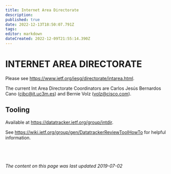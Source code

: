 ```yaml
---
title: Internet Area Directorate
description: 
published: true
date: 2022-12-13T18:50:07.791Z
tags: 
editor: markdown
dateCreated: 2022-12-09T21:55:14.390Z
---
```


# INTERNET AREA DIRECTORATE

Please see https://www.ietf.org/iesg/directorate/intarea.html.

The current Int Area Directorate Coordinators are Carlos Jesús Bernardos Cano (​cjbc@it.uc3m.es) and Bernie Volz (​volz@cisco.com).

## Tooling

Available at https://datatracker.ietf.org/group/intdir.

See https://wiki.ietf.org/group/gen/DatatrackerReviewToolHowTo for helpful information.





&nbsp; 
&nbsp; 
&nbsp; 
&nbsp; 
---

*The content on this page was last updated 2019-07-02*